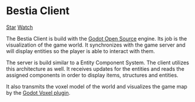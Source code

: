 # Bestia Client

<a class="github-button" href="https://github.com/tfelix/bestia-client" data-icon="octicon-star" data-size="large"
data-show-count="true" aria-label="Star tfelix/bestia-client on GitHub">Star</a>
<a class="github-button" href="https://github.com/tfelix/bestia-client/subscription" data-icon="octicon-eye"
data-size="large" data-show-count="true" aria-label="Watch tfelix/bestia-client on GitHub">Watch</a>

The Bestia Client is build with the [Godot Open Source](https://godotengine.org) engine. Its job is the visualization of the game world. It synchronizes with the game server and will display entities so the player is able to interact with them.

The server is build similar to a Entity Component System. The client utilizes this architecture as well. It receives updates for the entities and reads the assigned components in order to display items, structures and entities.

It also transmits the voxel model of the world and visualizes the game map by the [Godot Voxel plugin](https://github.com/Zylann/godot_voxel).

<script async defer src="https://buttons.github.io/buttons.js"></script>
